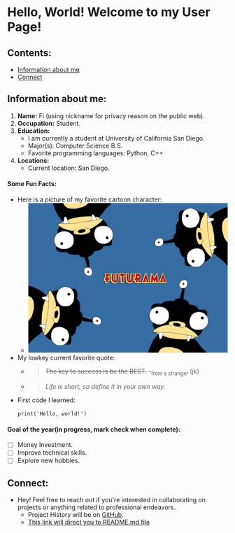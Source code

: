 # Hello, World! Welcome to my User Page!
## Contents:
  - [Information about me](#Information-about-me) 
  - [Connect](#Connect) 
## Information about me:
1. **Name:** Fi (using nickname for privacy reason on the public web).
2. **Occupation:** Student.
3. **Education:**
   - I am currently a student at University of California San Diego.
   - Major(s): Computer Science B.S.
   - Favorite programming languages: Python, C++
4. **Locations:** 
   - Current location: San Diego.
  

#### Some Fun Facts:
- Here is a picture of my favorite cartoon character:
  - ![Image](futurama_nibbler__38244.png)
- My lowkey current favorite quote: 
  * > ~~The key to success is be the BEST.~~ -<sub>from a stranger </sub> (jk)
  + > _Life is short, so define it in your own way._ 
- First code I learned:
    ```
    print('Hello, world!')
    ```

#### Goal of the year(in progress, mark check when complete):
- [ ] Money Investment.
- [ ] Improve technical skills.
- [ ] Explore new hobbies.

## Connect:
- Hey! Feel free to reach out if you're interested in collaborating on projects or anything related to professional endeavors.
  - Project History will be on [GitHub](https://github.com/yfkuo).
  - [This link will direct you to README.md file](README.md)
 


